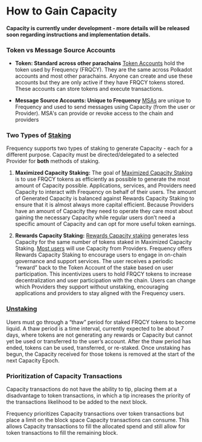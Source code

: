 # How to Gain Capacity

#### Capacity is currently under development - more details will be released soon regarding instructions and implementation details.

### Token vs Message Source Accounts

* **Token: Standard across other parachains**
[Token Accounts](https://docs.frequency.xyz/glossary.html#1-token-account) hold the token used by Frequency (FRQCY). 
They are the same across Polkadot accounts and most other parachains. 
Anyone can create and use these accounts but they are only active if they have FRQCY tokens stored. 
These accounts can store tokens and execute transactions.

* **Message Source Accounts: Unique to Frequency** 
[MSAs](Basics/MessageSourceAccounts.md) are unique to Frequency and used to send messages using Capacity (from the user or Provider). 
MSA's can provide or revoke access to the chain and providers 

### Two Types of [Staking](https://docs.frequency.xyz/glossary.html#staking)
Frequency supports two types of staking to generate Capacity - each for a different purpose. 
Capacity must be directed/delegated to a selected Provider for **both** methods of staking.

1. **Maximized Capacity Staking:**
The goal of [Maximized Capacity Staking](https://docs.frequency.xyz/glossary.html#2-maximized-capacity-staking-for-applications-and-services) is to use FRQCY tokens as efficiently as possible to generate the most amount of Capacity possible. 
Applications, services, and Providers need Capacity to interact with Frequency on behalf of their users. 
The amount of Generated Capacity is balanced against Rewards Capacity Staking to ensure that it is almost always more capital efficient. 
Because Providers have an amount of Capacity they need to operate they care most about gaining the necessary Capacity while regular users don’t need a specific amount of Capacity and can opt for more useful token earnings.

2. **Rewards Capacity Staking:** 
[Rewards Capacity staking](#1-rewards-capacity-staking-for-users) generates less Capacity for the same number of tokens staked in Maximized Capacity Staking. 
[Most users](#Purpose-of-Capacity-for-Frequency) will use Capacity from Providers. 
Frequency offers Rewards Capacity Staking to encourage users to engage in on-chain governance and support services. 
The user receives a periodic “reward” back to the Token Account of the stake based on user participation. 
This incentivizes users to hold FRQCY tokens to increase decentralization and user participation with the chain. 
Users can change which Providers they support without unstaking, encouraging applications and providers to stay aligned with the Frequency users.

### [Unstaking](#unstaking)
Users must go through a “thaw” period for staked FRQCY tokens to become liquid. 
A thaw period is a time interval, currently expected to be about 7 days, where tokens are not generating any rewards or Capacity but cannot yet be used or transferred to the user’s account. 
After the thaw period has ended, tokens can be used, transferred, or re-staked. Once unstaking has begun, the Capacity received for those tokens is removed at the start of the next Capacity Epoch. 

### Prioritization of Capacity Transactions

Capacity transactions do not have the ability to tip, placing them at a disadvantage to token transactions, in which a tip increases the priority of the transactions likelihood to be added to the next block. 

Frequency prioritizes Capacity transactions over token transactions but place a limit on the block space Capacity transactions can consume. 
This allows Capacity transactions to fill the allocated spend and still allow for token transactions to fill the remaining block.
